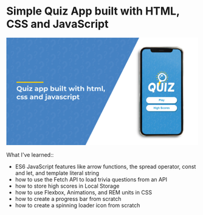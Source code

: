 # Simple Quiz App built with HTML, CSS and JavaScript

![Home Screen](./images/header.jpg)

What I've learned::

- ES6 JavaScript features like arrow functions, the spread operator, const and let, and template literal string
- how to use the Fetch API to load trivia questions from an API
- how to store high scores in Local Storage
- how to use Flexbox, Animations, and REM units in CSS
- how to create a progress bar from scratch
- how to create a spinning loader icon from scratch

